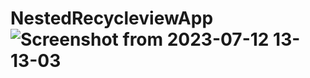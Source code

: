 
# NestedRecycleviewApp![Screenshot from 2023-07-12 13-13-03](https://github.com/clinton263/NestedRecycleviewApp/assets/102696952/9c682079-8998-473b-a5ef-23f12c2554d2)
